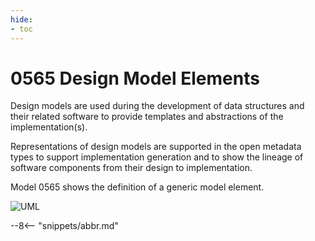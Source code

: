 ```yaml
---
hide:
- toc
---
```


<!-- SPDX-License-Identifier: CC-BY-4.0 -->
<!-- Copyright Contributors to the ODPi Egeria project. -->

# 0565 Design Model Elements

Design models are used during the development of data structures and their related software to provide templates and abstractions of the implementation(s).

Representations of design models are supported in the open metadata types to support implementation generation and to show the lineage of software components from their design to implementation.

Model 0565 shows the definition of a generic model element.

![UML](0565-Design-Model-Elements.svg)

--8<-- "snippets/abbr.md"
